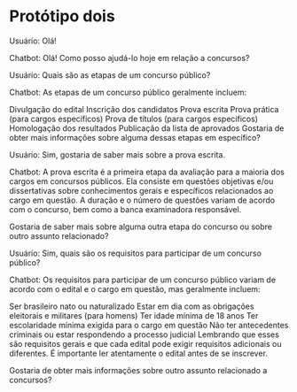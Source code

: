 # Protótipo dois

Usuário: Olá!

Chatbot: Olá! Como posso ajudá-lo hoje em relação a concursos?

Usuário: Quais são as etapas de um concurso público?

Chatbot: As etapas de um concurso público geralmente incluem:

Divulgação do edital
Inscrição dos candidatos
Prova escrita
Prova prática (para cargos específicos)
Prova de títulos (para cargos específicos)
Homologação dos resultados
Publicação da lista de aprovados
Gostaria de obter mais informações sobre alguma dessas etapas em específico?


Usuário: Sim, gostaria de saber mais sobre a prova escrita.

Chatbot: A prova escrita é a primeira etapa da avaliação para a maioria dos cargos em concursos públicos. Ela consiste em questões objetivas e/ou dissertativas sobre conhecimentos gerais e específicos relacionados ao cargo em questão. A duração e o número de questões variam de acordo com o concurso, bem como a banca examinadora responsável.

Gostaria de saber mais sobre alguma outra etapa do concurso ou sobre outro assunto relacionado?

Usuário: Sim, quais são os requisitos para participar de um concurso público?

Chatbot: Os requisitos para participar de um concurso público variam de acordo com o edital e o cargo em questão, mas geralmente incluem:

Ser brasileiro nato ou naturalizado
Estar em dia com as obrigações eleitorais e militares (para homens)
Ter idade mínima de 18 anos
Ter escolaridade mínima exigida para o cargo em questão
Não ter antecedentes criminais ou estar respondendo a processo judicial
Lembrando que esses são requisitos gerais e que cada edital pode exigir requisitos adicionais ou diferentes. É importante ler atentamente o edital antes de se inscrever.

Gostaria de obter mais informações sobre outro assunto relacionado a concursos?
